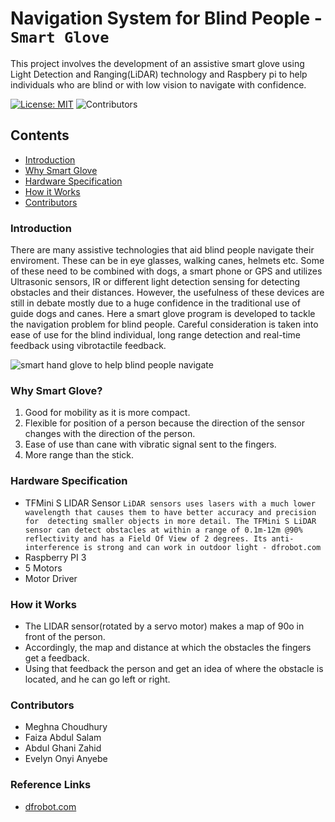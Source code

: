 # Navigation System for Blind People - `Smart Glove`
This project involves the development of an assistive smart glove using Light Detection and Ranging(LiDAR) technology and Raspbery pi to help individuals who are blind or with low vision to navigate with confidence.

[![License: MIT](https://img.shields.io/badge/License-MIT-yellow.svg)](https://opensource.org/licenses/MIT)
![Contributors](https://img.shields.io/github/contributors/EvelynAnyebe/blind-nav-system)

## Contents

* [Introduction](#introduction)
* [Why Smart Glove](#why-Smart-Glove)
* [Hardware Specification](#hardware-specification)
* [How it Works](#how-it-works)
* [Contributors](#contributors)

### Introduction
There are many assistive technologies that aid blind people navigate their enviroment. These can be in eye glasses, walking canes, helmets etc. Some of these need to be combined with dogs, a smart phone or GPS and utilizes Ultrasonic sensors, IR or different light detection sensing for detecting obstacles and their distances. However, the usefulness of these devices are still in debate mostly due to a huge confidence in the traditional use of guide dogs and canes. Here a smart glove program is developed to tackle the navigation problem for blind people. Careful consideration is taken into ease of use for the blind individual, long range detection and real-time feedback using vibrotactile feedback.
   
![smart hand glove to help blind people navigate](https://res.cloudinary.com/dxsty3st6/image/upload/v1643001489/blind-nav-system/smart_glove_3_pxaxcr.jpg)

### Why Smart Glove?
1. Good for mobility as it is more compact.
2. Flexible for position of a person because the direction of the sensor changes with the direction of the person.
3. Ease of use than cane   with vibratic signal sent to the fingers.
4. More range than the stick.

### Hardware Specification
- TFMini S LIDAR Sensor
`LiDAR sensors uses lasers with a much lower wavelength that causes them to have better accuracy and precision for  detecting smaller objects in more detail. The TFMini S LiDAR sensor can detect obstacles at within a range of 0.1m-12m @90% reflectivity and has a Field Of View of 2 degrees. Its anti-interference is strong and can work in outdoor light - dfrobot.com`
- Raspberry PI 3
- 5 Motors
- Motor Driver

### How it Works
- The LIDAR sensor(rotated by a servo motor) makes a map of 90o in front of the person.
- Accordingly, the map and distance at which the obstacles the fingers get a feedback.
- Using that feedback the person and get an idea of where the obstacle is located, and he can go left or right.
  
### Contributors
- Meghna Choudhury
- Faiza Abdul Salam
- Abdul Ghani Zahid
- Evelyn Onyi Anyebe

### Reference Links
- [dfrobot.com](https://www.dfrobot.com/product-1702.html)